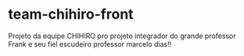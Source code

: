 # team-chihiro-front
Projeto da equipe CHIHIRO pro projeto integrador do grande professor Frank e seu fiel escudeiro professor marcelo dias!!

